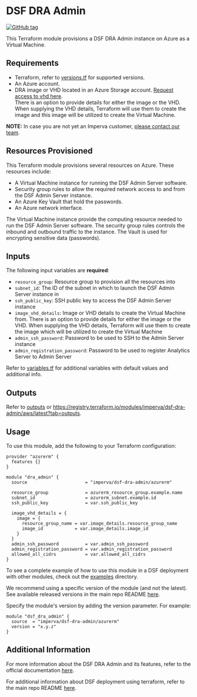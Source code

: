 # DSF DRA Admin
[![GitHub tag](https://img.shields.io/github/v/tag/imperva/dsfkit.svg)](https://github.com/imperva/dsfkit/tags)

This Terraform module provisions a DSF DRA Admin instance on Azure as a Virtual Machine.

## Requirements
* Terraform, refer to [versions.tf](versions.tf) for supported versions.
* An Azure account.
* DRA image or VHD located in an Azure Storage account. [Request access to vhd here](https://docs.google.com/forms/d/e/1FAIpQLSfCBUGHN04u2gK8IoxuHl4TLooBWUl7cK7ihS9Q5ZHwafNBHA/viewform). <br/>
There is an option to provide details for either the image or the VHD. When supplying the VHD details, Terraform will use them to create the image and this image will be utilized to create the Virtual Machine.  

**NOTE:** In case you are not yet an Imperva customer, [please contact our team](https://www.imperva.com/contact-us/).

## Resources Provisioned
This Terraform module provisions several resources on Azure. These resources include:
* A Virtual Machine instance for running the DSF Admin Server software.
* Security group rules to allow the required network access to and from the DSF Admin Server instance.
* An Azure Key Vault that hold the passwords.
* An Azure network interface.

The Virtual Machine instance provide the computing resource needed to run the DSF Admin Server software. The security group rules controls the inbound and outbound traffic to the instance. The Vault is used for encrypting sensitive data (passwords).

## Inputs

The following input variables are **required**:

* `resource_group`: Resource group to provision all the resources into
* `subnet_id`: The ID of the subnet in which to launch the DSF Admin Server instance in
* `ssh_public_key`: SSH public key to access the DSF Admin Server instance
* `image_vhd_details`: Image or VHD details to create the Virtual Machine from. There is an option to provide details for either the image or the VHD. When supplying the VHD details, Terraform will use them to create the image which will be utilized to create the Virtual Machine
* `admin_ssh_password`: Password to be used to SSH to the Admin Server instance
* `admin_registration_password`: Password to be used to register Analytics Server to Admin Server

Refer to [variables.tf](variables.tf) for additional variables with default values and additional info.

## Outputs

Refer to [outputs](outputs.tf) or https://registry.terraform.io/modules/imperva/dsf-dra-admin/aws/latest?tab=outputs.

## Usage

To use this module, add the following to your Terraform configuration:

```
provider "azurerm" {
  features {}
}

module "dra_admin" {
  source                      = "imperva/dsf-dra-admin/azurerm"
  
  resource_group              = azurerm_resource_group.example.name   
  subnet_id                   = azurerm_subnet.example.id
  ssh_public_key              = var.ssh_public_key
  
  image_vhd_details = {
    image = {
      resource_group_name = var.image_details.resource_group_name
      image_id            = var.image_details.image_id
    }
  }
  admin_ssh_password          = var.admin_ssh_password
  admin_registration_password = var.admin_registration_password
  allowed_all_cidrs           = var.allowed_all_cidrs
}
```

To see a complete example of how to use this module in a DSF deployment with other modules, check out the [examples](../../../examples/azure/) directory.

We recommend using a specific version of the module (and not the latest).
See available released versions in the main repo README [here](https://github.com/imperva/dsfkit#version-history).

Specify the module's version by adding the version parameter. For example:

```
module "dsf_dra_admin" {
  source  = "imperva/dsf-dra-admin/azurerm"
  version = "x.y.z"
}
```

## Additional Information

For more information about the DSF DRA Admin and its features, refer to the official documentation [here](https://docs.imperva.com/bundle/z-kb-articles-km/page/4e487f3c.html).

For additional information about DSF deployment using terraform, refer to the main repo README [here](https://github.com/imperva/dsfkit/tree/1.7.24).